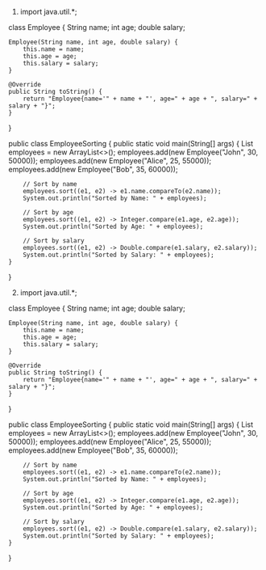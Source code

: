 1. import java.util.*;

class Employee {
    String name;
    int age;
    double salary;

    Employee(String name, int age, double salary) {
        this.name = name;
        this.age = age;
        this.salary = salary;
    }

    @Override
    public String toString() {
        return "Employee{name='" + name + "', age=" + age + ", salary=" + salary + "}";
    }
}

public class EmployeeSorting {
    public static void main(String[] args) {
        List<Employee> employees = new ArrayList<>();
        employees.add(new Employee("John", 30, 50000));
        employees.add(new Employee("Alice", 25, 55000));
        employees.add(new Employee("Bob", 35, 60000));

        // Sort by name
        employees.sort((e1, e2) -> e1.name.compareTo(e2.name));
        System.out.println("Sorted by Name: " + employees);

        // Sort by age
        employees.sort((e1, e2) -> Integer.compare(e1.age, e2.age));
        System.out.println("Sorted by Age: " + employees);

        // Sort by salary
        employees.sort((e1, e2) -> Double.compare(e1.salary, e2.salary));
        System.out.println("Sorted by Salary: " + employees);
    }
}

2.  import java.util.*;

class Employee {
    String name;
    int age;
    double salary;

    Employee(String name, int age, double salary) {
        this.name = name;
        this.age = age;
        this.salary = salary;
    }

    @Override
    public String toString() {
        return "Employee{name='" + name + "', age=" + age + ", salary=" + salary + "}";
    }
}

public class EmployeeSorting {
    public static void main(String[] args) {
        List<Employee> employees = new ArrayList<>();
        employees.add(new Employee("John", 30, 50000));
        employees.add(new Employee("Alice", 25, 55000));
        employees.add(new Employee("Bob", 35, 60000));

        // Sort by name
        employees.sort((e1, e2) -> e1.name.compareTo(e2.name));
        System.out.println("Sorted by Name: " + employees);

        // Sort by age
        employees.sort((e1, e2) -> Integer.compare(e1.age, e2.age));
        System.out.println("Sorted by Age: " + employees);

        // Sort by salary
        employees.sort((e1, e2) -> Double.compare(e1.salary, e2.salary));
        System.out.println("Sorted by Salary: " + employees);
    }
}

